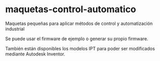 # maquetas-control-automatico
Maquetas pequeñas para aplicar métodos de control y automatización industrial

Se puede usar el firmware de ejemplo o generar su propio firmware. 

También están disponibles los modelos IPT para poder ser modificados mediante Autodesk Inventor.